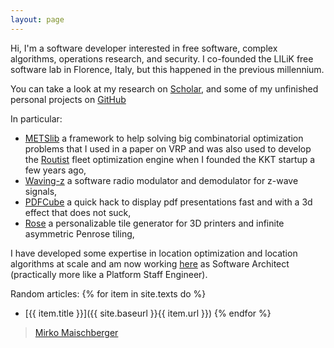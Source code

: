 ```yaml
---
layout: page
---
```


Hi,
I'm a software developer interested in free software, complex algorithms, operations research, and security. I co-founded the LILiK free software lab in Florence, Italy, but this happened in the previous millennium.

You can take a look at my research on [Scholar](https://scholar.google.de/citations?user=rc-liiQAAAAJ&hl=en), and some of my unfinished personal projects on [GitHub](https://github.com/baol)

In particular:
- [METSlib](https://github.com/coin-or/metslib) a framework to help solving big combinatorial optimization problems that I used in a paper on VRP and was also used to develop the [Routist](http://www.routist.com) fleet optimization engine when I founded the KKT startup a few years ago, 
- [Waving-z](https://github.com/baol/waving-z) a software radio modulator and demodulator for z-wave signals,
- [PDFCube](https://github.com/baol/pdfcube) a quick hack to display pdf presentations fast and with a 3d effect that does not suck,
- [Rose](https://github.com/baol/rose) a personalizable tile generator for 3D printers and infinite asymmetric Penrose tiling,

I have developed some expertise in location optimization and location algorithms at scale and am now working [here](http://here.com) as Software Architect (practically more like a Platform Staff Engineer).

Random articles:
{% for item in site.texts do %}
  * [{{ item.title }}]({{ site.baseurl }}{{ item.url }})
{% endfor %}

> [Mirko Maischberger](https://www.linkedin.com/in/maischberger)
